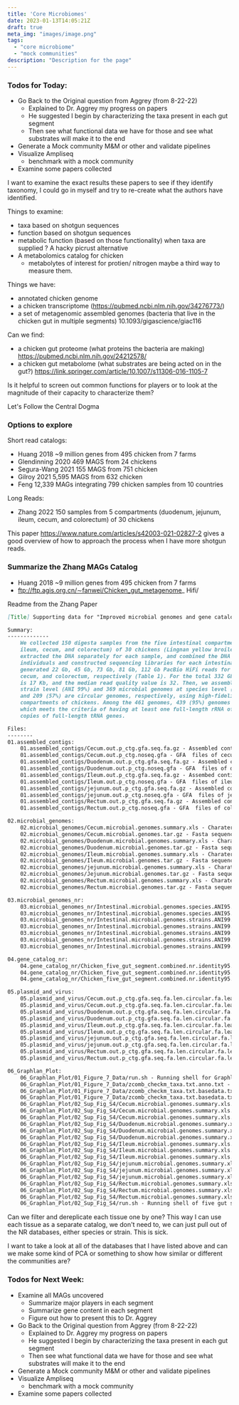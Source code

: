 ```yaml
---
title: 'Core Microbiomes'
date: 2023-01-13T14:05:21Z
draft: true
meta_img: "images/image.png"
tags:
  - "core microbiome"
  - "mock communities"
description: "Description for the page"
---
```


### Todos for Today:

- Go Back to the Original question from Aggrey (from 8-22-22)
  - Explained to Dr. Aggrey my progress on papers
  - He suggested I begin by characterizing the taxa present in each gut segment
  - Then see what functional data we have for those and see what substrates will make it to the end 
- Generate a Mock community M&M or other and validate pipelines
- Visualize Ampliseq
  - benchmark with a mock community
- Examine some papers collected


I want to examine the exact results these papers to see if they identify taxonomy, I could go in myself and try to re-create what the authors have identified.

Things to examine:
  - taxa based on shotgun sequences
  - function based on shotgun sequences
  - metabolic function (based on those functionality) when taxa are supplied ? A hacky picrust alternative
  - A metabolomics catalog for chicken
    - metabolytes of interest for protien/ nitrogen maybe a third way to measure them.
    
Things we have:
  - annotated chicken genome
  - a chicken transcriptome (https://pubmed.ncbi.nlm.nih.gov/34276773/)
  - a set of metagenomic assembled genomes (bacteria that live in the chicken gut in multiple segments) 10.1093/gigascience/giac116

Can we find:
  - a chicken gut proteome (what proteins the bacteria are making) https://pubmed.ncbi.nlm.nih.gov/24212578/
  - a chicken gut metabolome (what substrates are being acted on in the gut?) https://link.springer.com/article/10.1007/s11306-016-1105-7

Is it helpful to screen out common functions for players or to look at the magnitude of their capacity to characterize them?

Let's Follow the Central Dogma 

### Options to explore

Short read catalogs: 
- Huang 2018 ~9 million genes from 495 chicken from 7 farms
- Glendinning 2020 469 MAGS from 24 chickens
- Segura-Wang 2021 155 MAGS from 751 chicken
- Gilroy 2021 5,595 MAGS from 632 chicken
- Feng 12,339 MAGs integrating 799 chicken samples from 10 countries

Long Reads:
- Zhang 2022 150 samples from 5 compartments (duodenum, jejunum, ileum, cecum, and colorectum) of 30 chickens

This paper https://www.nature.com/articles/s42003-021-02827-2 gives a good overview of how to approach the process when I have more shotgun reads. 

### Summarize the Zhang MAGs Catalog

- Huang 2018 ~9 million genes from 495 chicken from 7 farms
- ftp://ftp.agis.org.cn/∼fanwei/Chicken_gut_metagenome_ Hifi/

Readme from the Zhang Paper

```md
[Title] Supporting data for "Improved microbial genomes and gene catalog of chicken gut from metagenome sequencing  of high-fidelity long reads"

Summary:
-------------
    We collected 150 digesta samples from the five intestinal compartments (duodenum, jejunum, 
    ileum, cecum, and colorectum) of 30 chickens (Lingnan yellow broilers)  slaughtered on day 42, 
    extracted the DNA separately for each sample, and combined the DNA samples from 30 chicken 
    individuals and constructed sequencing libraries for each intestinal compartment. Then, we  
    generated 22 Gb, 45 Gb, 73 Gb, 81 Gb, 112 Gb PacBio HiFi reads for duodenum, jejunum, ileum, 
    cecum, and colorectum, respectively (Table 1). For the total 332 Gb HiFi reads, the N50 read length 
    is 17 Kb, and the median read quality value is 32. Then, we assembled 461 microbial genomes at 
    strain level (ANI 99%) and 369 microbial genomes at species level (ANI 95%), of which 246 (53%) 
    and 209 (57%) are circular genomes, respectively, using high-fidelity long reads of the five intestinal 
    compartments of chickens. Among the 461 genomes, 439 (95%) genomes are “RNA complete” 
    which meets the criteria of having at least one full-length rRNA of all three types and at least 18 
    copies of full-length tRNA genes.

Files:
--------
01.assembled_contigs:
    01.assembled_contigs/Cecum.out.p_ctg.gfa.seq.fa.gz - Assembled contigs of cecum by hifiasm-meta
    01.assembled_contigs/Cecum.out.p_ctg.noseq.gfa - GFA  files of cecum by hifiasm-meta, can view with software Bandage
    01.assembled_contigs/Duodenum.out.p_ctg.gfa.seq.fa.gz - Assembled contigs of duodenum by hifiasm-meta
    01.assembled_contigs/Duodenum.out.p_ctg.noseq.gfa - GFA  files of duodenum by hifiasm-meta, can view with software Bandage
    01.assembled_contigs/Ileum.out.p_ctg.gfa.seq.fa.gz - Assembed contigs of ileum by hifiasm-meta
    01.assembled_contigs/Ileum.out.p_ctg.noseq.gfa - GFA  files of ileum by hifiasm-meta, can view with software Bandage
    01.assembled_contigs/jejunum.out.p_ctg.gfa.seq.fa.gz - Assembled contigs of jejunum by hifiasm-meta
    01.assembled_contigs/jejunum.out.p_ctg.noseq.gfa - GFA  files of jejunum by hifiasm-meta, can view with software Bandage
    01.assembled_contigs/Rectum.out.p_ctg.gfa.seq.fa.gz - Assembled contigs of colorectum by hifiasm-meta
    01.assembled_contigs/Rectum.out.p_ctg.noseq.gfa - GFA  files of colorectum by hifiasm-meta, can view with software Bandage

02.microbial_genomes:
    02.microbial_genomes/Cecum.microbial.genomes.summary.xls - Charateristics of all MAGs from cecum, including genome size, sequencing depth, checkm value, and GTDB-tk taxonomy
    02.microbial_genomes/Cecum.microbial.genomes.tar.gz - Fasta sequences of all MAGs from cecum
    02.microbial_genomes/Duodenum.microbial.genomes.summary.xls - Charateristics of all MAGs from duodenum, including genome size, sequencing depth, checkm value, and GTDB-tk taxonomy
    02.microbial_genomes/Duodenum.microbial.genomes.tar.gz - Fasta sequences of all MAGs from duodenum
    02.microbial_genomes/Ileum.microbial.genomes.summary.xls - Charateristics of all MAGs from ileum, including genome size, sequencing depth, checkm value, and GTDB-tk taxonomy
    02.microbial_genomes/Ileum.microbial.genomes.tar.gz - Fasta sequences of all MAGs from ileum
    02.microbial_genomes/jejunum.microbial.genomes.summary.xls - Charateristics of all MAGs from jejunum, including genome size, sequencing depth, checkm value, and GTDB-tk taxonomy
    02.microbial_genomes/Jejunum.microbial.genomes.tar.gz - Fasta sequences of all MAGs from jejunum
    02.microbial_genomes/Rectum.microbial.genomes.summary.xls - Charateristics of all MAGs from colorectum, including genome size, sequencing depth, checkm value, and GTDB-tk taxonomy
    02.microbial_genomes/Rectum.microbial.genomes.tar.gz - Fasta sequences of all MAGs from colorectum

03.microbial_genomes_nr:
    03.microbial_genomes_nr/Intestinal.microbial.genomes.species.ANI95.summary.nr.xls - Charateristics of non-redundant MAGs (dereplicated with 95% ANI value), including genome size, sequencing depth, checkm value, and GTDB-tk taxonomy
    03.microbial_genomes_nr/Intestinal.microbial.genomes.species.ANI95.tar.gz - Fasta sequences of non-redundant MAGs (dereplicated with 95% ANI value)
    03.microbial_genomes_nr/Intestinal.microbial.genomes.strains.ANI99.annotated.genes.tar.gz - Fasta sequences of non-redundant MAGs (dereplicated with 99% ANI value)
    03.microbial_genomes_nr/Intestinal.microbial.genomes.strains.ANI99.annotated.rRNAs.tar.gz - Predicted rRNA sequences of non-redundant MAGs (dereplicated with 99% ANI value)
    03.microbial_genomes_nr/Intestinal.microbial.genomes.strains.ANI99.annotated.tRNAs.tar.gz - Predicted tRNA sequences of non-redundant MAGs (dereplicated with 99% ANI value)
    03.microbial_genomes_nr/Intestinal.microbial.genomes.strains.ANI99.summary.nr.xls - Charateristics of non-redundant MAGs (dereplicated with 99% ANI value), including genome size, sequencing depth, checkm value, and GTDB-tk taxonomy
    03.microbial_genomes_nr/Intestinal.microbial.genomes.strains.ANI99.tar.gz - Fasta sequences of non-redundant MAGs (dereplicated with 99% ANI value)

04.gene_catalog_nr:
    04.gene_catalog_nr/Chicken_five_gut_segment.combined.nr.identity95.overlap90.nr.fa.gz - Fasta sequences of the non-redundant gene catalog from all five gut segment (cds sequences)
    04.gene_catalog_nr/Chicken_five_gut_segment.combined.nr.identity95.overlap90.nr.fa.len - Length of each gene sequence in the non-redundant gene catalog 
    04.gene_catalog_nr/Chicken_five_gut_segment.combined.nr.identity95.overlap90.nr.fa.len.stat - Length statment of all gene sequences in the non-redundant gene catalog

05.plasmid_and_virus:
    05.plasmid_and_virus/Cecum.out.p_ctg.gfa.seq.fa.len.circular.fa.leaving.fa - Circular sequences of plasmid and virus from cecum
    05.plasmid_and_virus/Cecum.out.p_ctg.gfa.seq.fa.len.circular.fa.leaving_result_table.csv - Results from ViralVerify of the circular sequences from cecum
    05.plasmid_and_virus/Duodenum.out.p_ctg.gfa.seq.fa.len.circular.fa.leaving.fa - Circular sequences of plasmid and virus from duodenum
    05.plasmid_and_virus/Duodenum.out.p_ctg.gfa.seq.fa.len.circular.fa.leaving_result_table.csv - Results from ViralVerify of the circular sequences from duodenum
    05.plasmid_and_virus/Ileum.out.p_ctg.gfa.seq.fa.len.circular.fa.leaving.fa - Circular sequences of plasmid and virus from ileum
    05.plasmid_and_virus/Ileum.out.p_ctg.gfa.seq.fa.len.circular.fa.leaving_result_table.csv - Results from ViralVerify of the circular sequences from ileum
    05.plasmid_and_virus/jejunum.out.p_ctg.gfa.seq.fa.len.circular.fa.leaving.fa - Circular sequences of plasmid and virus from jejunum
    05.plasmid_and_virus/jejunum.out.p_ctg.gfa.seq.fa.len.circular.fa.leaving_result_table.csv - Results from ViralVerify of the circular sequences from jejunum
    05.plasmid_and_virus/Rectum.out.p_ctg.gfa.seq.fa.len.circular.fa.leaving.fa - Circular sequences of plasmid and virus from colorectum
    05.plasmid_and_virus/Rectum.out.p_ctg.gfa.seq.fa.len.circular.fa.leaving_result_table.csv - Results from ViralVerify of the circular sequences from colorectum

06_Graphlan_Plot:
    06_Graphlan_Plot/01_Figure_7_Data/run.sh - Running shell for Graphlan
    06_Graphlan_Plot/01_Figure_7_Data/zcomb_checkm_taxa.txt.anno.txt - Annotation file for drawing graphlan plot figure          
    06_Graphlan_Plot/01_Figure_7_Data/zcomb_checkm_taxa.txt.basedata.txt - Input_tree file for drawing graphlan plot figure         
    06_Graphlan_Plot/01_Figure_7_Data/zcomb_checkm_taxa.txt.basedata.txt.xml - Output file from Graphlan (in PhyloXML format)      
    06_Graphlan_Plot/02_Sup_Fig_S4/Cecum.microbial.genomes.summary.xls.comb.anno.txt - Annotation file for drawing graphlan plot figure       
    06_Graphlan_Plot/02_Sup_Fig_S4/Cecum.microbial.genomes.summary.xls.comb.basedata.txt - Input_tree file for drawing graphlan plot figure   
    06_Graphlan_Plot/02_Sup_Fig_S4/Cecum.microbial.genomes.summary.xls.comb.basedata.txt.xml - Output file from Graphlan (in PhyloXML format)      
    06_Graphlan_Plot/02_Sup_Fig_S4/Duodenum.microbial.genomes.summary.xls.comb.anno.txt - Annotation file for drawing graphlan plot figure      
    06_Graphlan_Plot/02_Sup_Fig_S4/Duodenum.microbial.genomes.summary.xls.comb.basedata.txt - Input_tree file for drawing graphlan plot figure  
    06_Graphlan_Plot/02_Sup_Fig_S4/Duodenum.microbial.genomes.summary.xls.comb.basedata.txt.xml - Output file from Graphlan (in PhyloXML format)      
    06_Graphlan_Plot/02_Sup_Fig_S4/Ileum.microbial.genomes.summary.xls.comb.anno.txt - Annotation file for drawing graphlan plot figure       
    06_Graphlan_Plot/02_Sup_Fig_S4/Ileum.microbial.genomes.summary.xls.comb.basedata.txt - Input_tree file for drawing graphlan plot figure          
    06_Graphlan_Plot/02_Sup_Fig_S4/Ileum.microbial.genomes.summary.xls.comb.basedata.txt.xml - Output file from Graphlan (in PhyloXML format)        
    06_Graphlan_Plot/02_Sup_Fig_S4/jejunum.microbial.genomes.summary.xls.comb.anno.txt - Annotation file for drawing graphlan plot figure         
    06_Graphlan_Plot/02_Sup_Fig_S4/jejunum.microbial.genomes.summary.xls.comb.basedata.txt - Input_tree file for drawing graphlan plot figure       
    06_Graphlan_Plot/02_Sup_Fig_S4/jejunum.microbial.genomes.summary.xls.comb.basedata.txt.xml - Output file from Graphlan (in PhyloXML format)        
    06_Graphlan_Plot/02_Sup_Fig_S4/Rectum.microbial.genomes.summary.xls.comb.anno.txt - Annotation file for drawing graphlan plot figure        
    06_Graphlan_Plot/02_Sup_Fig_S4/Rectum.microbial.genomes.summary.xls.comb.basedata.txt - Input_tree file for drawing graphlan plot figure        
    06_Graphlan_Plot/02_Sup_Fig_S4/Rectum.microbial.genomes.summary.xls.comb.basedata.txt.xml - Output file from Graphlan (in PhyloXML format) 
    06_Graphlan_Plot/02_Sup_Fig_S4/run.sh - Running shell of five gut segment for Graphlan
```

Can we filter and dereplicate each tissue one by one? This way I can use each tissue as a separate catalog, we don't need to, we can just pull out of the NR databases, either species or strain. This is sick.

I want to take a look at all of the databases that I have listed above and can we make some kind of PCA or something to show how similar or different the communities are?

### Todos for Next Week:

- Examine all MAGs uncovered
  - Summarize major players in each segment 
  - Summarize gene content in each segment
  - Figure out how to present this to Dr. Aggrey
- Go Back to the Original question from Aggrey (from 8-22-22)
  - Explained to Dr. Aggrey my progress on papers
  - He suggested I begin by characterizing the taxa present in each gut segment
  - Then see what functional data we have for those and see what substrates will make it to the end 
- Generate a Mock community M&M or other and validate pipelines
- Visualize Ampliseq
  - benchmark with a mock community
- Examine some papers collected